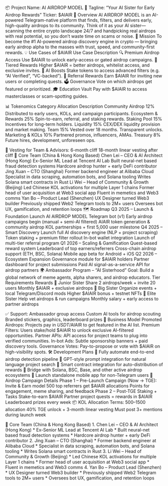 📦 Project Name: AI AIRDROP MODEL
🤖 Tagline: “Your AI Sister for Early Airdrop Rewards”
Ticker: $AIAIR
🧠 Overview
AI AIRDROP MODEL is an AI-powered Telegram-native platform that finds, filters, and delivers early, high-quality airdrops to its community. Think of it as your AI sister—scanning the entire crypto landscape 24/7 and handpicking real airdrops with real potential, so you don’t waste time on scams or noise.
🎯 Mission
To become the #1 AI-powered airdrop discovery engine in crypto — bringing early airdrop alpha to the masses with trust, speed, and community-first rewards.
💡 Use Cases of $AIAIR
Use Case
Description
🔍 Premium Airdrop Access
Use $AIAIR to unlock early-access or gated airdrop campaigns.
🎁 Tiered Rewards
Higher $AIAIR = better airdrops, whitelist access, and exclusive invites.
🧠 AI Boosts
Stake tokens to access advanced filters (e.g. “AI Verified”, “VC-backed”).
💸 Referral Rewards
Earn $AIAIR for inviting new users or completing quests.
🗳️ Governance
Vote on which airdrops get featured or prioritized.
🎓 Education Vault
Pay with $AIAIR to access masterclasses or scam-spotting guides.

📊 Tokenomics
Category
Allocation
Description
Community Airdrop
12%
Distributed to early users, KOLs, and campaign participants.
Ecosystem & Rewards
25%
Spin-to-earn, referral, and staking rewards.
Staking Pool
15%
Incentives for long-term holders.
Liquidity
15%
CEX/DEX liquidity provision and market making.
Team
15%
Vested over 18 months. Transparent unlocks.
Marketing & KOLs
10%
Partnered promos, influencers, AMAs.
Treasury
8%
Future hires, development, unforeseen ops.

🧾 Vesting for Team & Advisors:
6-month cliff
18-month linear vesting after cliff
👥 Core Team (China & Hong Kong Based)
Chen Lei – CEO & AI Architect (Hong Kong)
Ex-Senior ML Lead at Tencent AI Lab
Built neural-net based fraud detection systems
Hardcore airdrop hunter + early DeFi contributor
Jing Xuan – CTO (Shanghai)
Former backend engineer at Alibaba Cloud
Specialist in data scraping, automation bots, and Solana tooling
Writes Solana smart contracts in Rust
Li Wei – Head of Community & Growth (Beijing)
Led Chinese KOL activations for multiple Layer 1 chains
Former head of user acquisition at Web3 social app
Fluent in memetics and Web3 comms
Yan Bo – Product Lead (Shenzhen)
UX Designer turned Web3 builder
Previously shipped Web2 Telegram tools to 2M+ users
Oversees bot UX, gamification, and retention loops
🗺️ Roadmap
Q3 2025 – Launch & Foundation
Launch AI AIRDROP MODEL Telegram bot (v1)
Early airdrop campaigns begin (manual + semi-AI filtered)
AIAIR token generation & community airdrop
KOL partnerships + first 5,000 user milestone
Q4 2025 – Smart Discovery
Launch full AI discovery engine (NLP + project scraping)
Token staking + premium filter rollout
In-bot wallet integration
Launch of multi-tier referral program
Q1 2026 – Scaling & Gamification
Quest-based reward system
Leaderboard of top earners/referrers
Cross-chain airdrop support (ETH, BSC, Solana)
Mobile app beta for Android + iOS
Q2 2026 – Ecosystem Expansion
Governance module for $AIAIR holders
Partner dashboard for project submissions
Paid AI signal-as-a-service API for airdrop partners
🌍 Ambassador Program – “AI Sisterhood”
Goal: Build a global network of meme agents, alpha sharers, and airdrop educators.
Tier
Requirements
Rewards
👧 Junior Sister
Share 2 airdrops/week + invite 20 users
Monthly $AIAIR + exclusive airdrops
🧕 Big Sister
Organize events + local Telegram/Discord mods
Higher $AIAIR bonus + testnet NFTs
🧠 Elite Sister
Help vet airdrops & run campaigns
Monthly salary + early access to partner airdrops

✅ Support:
Ambassador group access
Custom AI tools for airdrop scouting
Branded stickers, graphics, leaderboard prizes
💸 Business Model
Promoted Airdrops: Projects pay in $USDT/$AIAIR to get featured in the AI list.
Premium Filters: Users stake/hold $AIAIR to unlock exclusive AI-filtered opportunities.
Partner APIs: API access for project teams to plug into verified communities.
In-bot Ads: Subtle sponsorship banners + paid discovery tools.
Governance Votes: Pay-to-propose or vote with $AIAIR on high-visibility spots.
🛠️ Development Plans
📍 Fully automate end-to-end airdrop detection pipeline
🧠 GPT-style prompt integration for natural language project search
🔐 Smart contract integration for auto-distribution of rewards
🌉 Bridge with Solana, BSC, Base, and other active airdrop ecosystems
📲 Launch standalone mobile app for non-Telegram users
🎁 Airdrop Campaign Details
Phase 1 – Pre-Launch Campaign (Now → TGE):
Invite & Earn model
500 top referrers get $AIAIR allocations
Points for engagement, meme sharing, and feedback
Phase 2 – Post-TGE Staking + Tasks
Stake-to-earn $AIAIR
Partner project quests = rewards in $AIAIR
Leaderboard prizes every week
📦 KOL Allocation Terms:
$500–$1500 allocation
40% TGE unlock + 3-month linear vesting
Must post 3+ mentions during launch week


👥 Core Team (China & Hong Kong Based)
1.⁠ ⁠Chen Lei – CEO & AI Architect (Hong Kong)
    * Ex-Senior ML Lead at Tencent AI Lab
    * Built neural-net based fraud detection systems
    * Hardcore airdrop hunter + early DeFi contributor
2.⁠ ⁠Jing Xuan – CTO (Shanghai)
    * Former backend engineer at Alibaba Cloud
    * Specialist in data scraping, automation bots, and Solana tooling
    * Writes Solana smart contracts in Rust
3.⁠ ⁠Li Wei – Head of Community & Growth (Beijing)
    * Led Chinese KOL activations for multiple Layer 1 chains
    * Former head of user acquisition at Web3 social app
    * Fluent in memetics and Web3 comms
4.⁠ ⁠Yan Bo – Product Lead (Shenzhen)
    * UX Designer turned Web3 builder
    * Previously shipped Web2 Telegram tools to 2M+ users
    * Oversees bot UX, gamification, and retention loops
